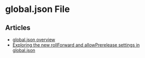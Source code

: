 # global.json File

## Articles
- [global.json overview](https://learn.microsoft.com/en-us/dotnet/core/tools/global-json)
- [Exploring the new rollForward and allowPrerelease settings in global.json](https://andrewlock.net/exploring-the-new-rollforward-and-allowprerelease-settings-in-global-json/)